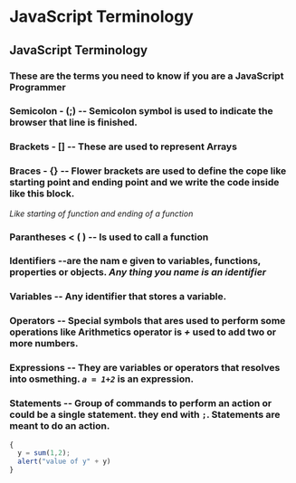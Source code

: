 # JavaScript Terminology
## JavaScript Terminology

### These are the terms you need to know if you are a JavaScript Programmer

### **Semicolon - (;)** -- Semicolon symbol is used to indicate the browser that line is finished.
### **Brackets - []** -- These are used to represent Arrays
### **Braces - {}** -- Flower brackets are used to define the cope like starting point and ending point and we write the code inside like this block. 
*Like starting of function and ending of a function*
### **Parantheses < ( )** -- Is used to call a function
### **Identifiers -**-are the nam e given to variables, functions, properties or objects. *Any thing you name is an identifier*
### **Variables -**- Any identifier that stores a variable.
### **Operators -**- Special symbols that ares used to perform some operations like Arithmetics operator is *+* used to add two or more numbers. 
### **Expressions -**- They are variables or operators that resolves into osmething. *`a = 1+2`* is an expression.
### **Statements -**- Group of commands to perform an action or could be a single statement. they end with `;`. Statements are meant to do an action.

```js
{
  y = sum(1,2);
  alert("value of y" + y)
}
```